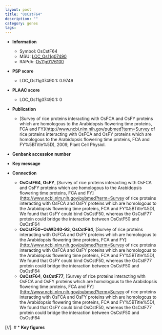 ```yaml
---
layout: post
title: "OsCstF64"
description: ""
category: genes
tags: 
---
```


* **Information**  
    + Symbol: OsCstF64  
    + MSU: [LOC_Os11g07490](http://rice.plantbiology.msu.edu/cgi-bin/ORF_infopage.cgi?orf=LOC_Os11g07490)  
    + RAPdb: [Os11g0176100](http://rapdb.dna.affrc.go.jp/viewer/gbrowse_details/irgsp1?name=Os11g0176100)  

* **PSP score**  
    + LOC_Os11g07490.1: 0.9749 

* **PLAAC score**  
    + LOC_Os11g07490.1: 0 

* **Publication**  
    + [Survey of rice proteins interacting with OsFCA and OsFY proteins which are homologous to the Arabidopsis flowering time proteins, FCA and FY](http://www.ncbi.nlm.nih.gov/pubmed?term=Survey of rice proteins interacting with OsFCA and OsFY proteins which are homologous to the Arabidopsis flowering time proteins, FCA and FY%5BTitle%5D), 2009, Plant Cell Physiol.

* **Genbank accession number**  

* **Key message**  

* **Connection**  
    + __OsCstF64__, __OsFY__, [Survey of rice proteins interacting with OsFCA and OsFY proteins which are homologous to the Arabidopsis flowering time proteins, FCA and FY](http://www.ncbi.nlm.nih.gov/pubmed?term=Survey of rice proteins interacting with OsFCA and OsFY proteins which are homologous to the Arabidopsis flowering time proteins, FCA and FY%5BTitle%5D), We found that OsFY could bind OsCstF50, whereas the OsCstF77 protein could bridge the interaction between OsCstF50 and OsCstF64
    + __OsCstF50~OsWD40-93__, __OsCstF64__, [Survey of rice proteins interacting with OsFCA and OsFY proteins which are homologous to the Arabidopsis flowering time proteins, FCA and FY](http://www.ncbi.nlm.nih.gov/pubmed?term=Survey of rice proteins interacting with OsFCA and OsFY proteins which are homologous to the Arabidopsis flowering time proteins, FCA and FY%5BTitle%5D), We found that OsFY could bind OsCstF50, whereas the OsCstF77 protein could bridge the interaction between OsCstF50 and OsCstF64
    + __OsCstF64__, __OsCstF77__, [Survey of rice proteins interacting with OsFCA and OsFY proteins which are homologous to the Arabidopsis flowering time proteins, FCA and FY](http://www.ncbi.nlm.nih.gov/pubmed?term=Survey of rice proteins interacting with OsFCA and OsFY proteins which are homologous to the Arabidopsis flowering time proteins, FCA and FY%5BTitle%5D), We found that OsFY could bind OsCstF50, whereas the OsCstF77 protein could bridge the interaction between OsCstF50 and OsCstF64

[//]: # * **Key figures**  


